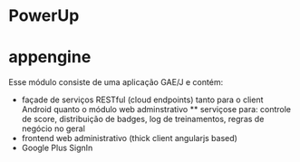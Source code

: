 PowerUp
=======

appengine
=========
Esse módulo consiste de uma aplicação GAE/J e contém:

* façade de serviços RESTful (cloud endpoints) tanto para o client Android quanto o módulo web adminstrativo
** serviçose para: controle de score, distribuição de badges, log de treinamentos, regras de negócio no geral
* frontend web administrativo (thick client angularjs based)
* Google Plus SignIn

